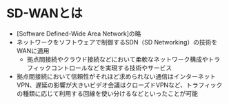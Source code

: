 # SD-WANとは
- [Software Defined-Wide Area Network]の略
- ネットワークをソフトウェアで制御するSDN（SD Networking）の技術をWANに適用
  - 拠点間接続やクラウド接続などにおいて柔軟なネットワーク構成やトラフィックコントロールなどを実現する技術やサービス
- 拠点間接続において信頼性がそれほど求められない通信はインターネットVPN、遅延の影響が大きいビデオ会議はクローズドVPNなど、トラフィックの種類に応じて利用する回線を使い分けるなどといったことが可能
